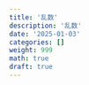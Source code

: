 ```yaml
---
title: '乱数'
description: '乱数'
date: '2025-01-03'
categories: []
weight: 999
math: true
draft: true
---
```


